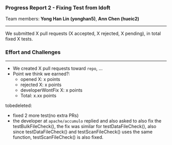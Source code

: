 ### Progress Report 2 - Fixing Test from Idoft
Team members: __Yong Han Lin (yonghan5)__, __Ann Chen (hueic2)__
___

We submitted X pull requests (X accepted, X rejected, X pending), in total fixed X tests.

### Effort and Challenges
___

- We created X pull requests toward ```repo```, ...
- Point we think we earned?:
  - opened X: x points
  - rejected X: x points
  - developerWontFix X: x points
  - Total: x.xx points


tobedeleted:
- fixed 2 more test(no extra PRs)
- the developer at ```apache/accumulo``` replied and also asked to also fix the testBulkFileCheck(), the fix was similar for testDataFileCheck(), also since testDataFileCheck() and testScanFileCheck() uses the same function, testScanFileCheck() is also fixed. 
